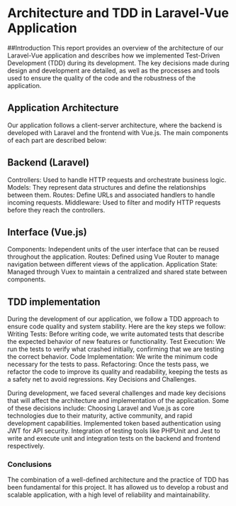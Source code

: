 # Architecture and TDD in Laravel-Vue Application
##Introduction
This report provides an overview of the architecture of our Laravel-Vue application and describes how we implemented Test-Driven Development (TDD) during its development. The key decisions made during design and development are detailed, as well as the processes and tools used to ensure the quality of the code and the robustness of the application.
## Application Architecture
Our application follows a client-server architecture, where the backend is developed with Laravel and the frontend with Vue.js. The main components of each part are described below:

## Backend (Laravel)
Controllers: Used to handle HTTP requests and orchestrate business logic.
Models: They represent data structures and define the relationships between them.
Routes: Define URLs and associated handlers to handle incoming requests.
Middleware: Used to filter and modify HTTP requests before they reach the controllers.
## Interface (Vue.js)
Components: Independent units of the user interface that can be reused throughout the application.
Routes: Defined using Vue Router to manage navigation between different views of the application.
Application State: Managed through Vuex to maintain a centralized and shared state between components.

## TDD implementation
During the development of our application, we follow a TDD approach to ensure code quality and system stability. Here are the key steps we follow: Writing Tests: Before writing code, we write automated tests that describe the expected behavior of new features or functionality.
Test Execution: We run the tests to verify what crashed initially, confirming that we are testing the correct behavior.
Code Implementation: We write the minimum code necessary for the tests to pass.
Refactoring: Once the tests pass, we refactor the code to improve its quality and readability, keeping the tests as a safety net to avoid regressions.
Key Decisions and Challenges.

During development, we faced several challenges and made key decisions that will affect the architecture and implementation of the application. Some of these decisions include: Choosing Laravel and Vue.js as core technologies due to their maturity, active community, and rapid development capabilities.
Implemented token based authentication using JWT for API security.
Integration of testing tools like PHPUnit and Jest to write and execute unit and integration tests on the backend and frontend respectively.

### Conclusions
The combination of a well-defined architecture and the practice of TDD has been fundamental for this project. It has allowed us to develop a robust and scalable application, with a high level of reliability and maintainability.
